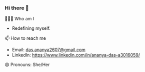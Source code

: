 ### Hi there 👋

👨🏻‍💻 Who am I
* Redefining myself.

📫 How to reach me
* Email: das.ananya2607@gmail.com
* LinkedIn: https://www.linkedin.com/in/ananya-das-a3016059/

😄 Pronouns:
She/Her



<!--
**ananyadas2607/ananyadas2607** is a ✨ _special_ ✨ repository because its `README.md` (this file) appears on your GitHub profile.

Here are some ideas to get you started:

- 🔭 I’m currently working on ...
- 🌱 I’m currently learning ...
- 👯 I’m looking to collaborate on ...
- 🤔 I’m looking for help with ...
- 💬 Ask me about ...
- 📫 How to reach me: ...
- 😄 Pronouns: ...
- ⚡ Fun fact: ...
-->
